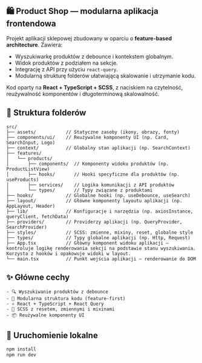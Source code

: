 ## 🛍️ Product Shop — modularna aplikacja frontendowa

Projekt aplikacji sklepowej zbudowany w oparciu o **feature-based architecture**. Zawiera:

- Wyszukiwarkę produktów z debounce i kontekstem globalnym.  
- Widok produktów z podziałem na sekcje.  
- Integrację z API przy użyciu `react-query`.  
- Modularną strukturę folderów ułatwiającą skalowanie i utrzymanie kodu.  

Kod oparty na **React + TypeScript + SCSS**, z naciskiem na czytelność, reużywalność komponentów i długoterminową skalowalność.

## 📁 Struktura folderów

```
src/
├── assets/           // Statyczne zasoby (ikony, obrazy, fonty)
├── components/ui/    // Reużywalne komponenty UI (np. Card, SearchInput, Logo)
├── context/          // Globalny stan aplikacji (np. SearchContext)
├── features/
│   └── products/
│       ├── components/  // Komponenty widoku produktów (np. ProductListView)
│       ├── hooks/       // Hooki specyficzne dla produktów (np. useProducts)
│       ├── services/    // Logika komunikacji z API produktów
│       └── types/       // Typy związane z produktami
├── hooks/            // Globalne hooki (np. useDebounce, useSearch)
├── layout/           // Główne komponenty layoutu aplikacji (np. AppLayout, Header)
├── lib/              // Konfiguracje i narzędzia (np. axiosInstance, queryClient, fetchData)
├── providers/        // Providerzy aplikacji (np. QueryProvider, SearchProvider)
├── styles/           // SCSS: zmienne, mixiny, reset, globalne style
├── types/            // Typy globalne aplikacji (np. Http, Request)
├── App.tsx           // Główny komponent widoku aplikacji – kontroluje logikę renderowania sekcji na podstawie stanu wyszukiwania. Korzysta z hooków i opakowuje widoki w layout.
└── main.tsx          // Punkt wejścia aplikacji – renderowanie do DOM
```

## ✨ Główne cechy

```
- 🔍 Wyszukiwanie produktów z debounce
- 🧩 Modularna struktura kodu (feature-first)
- ⚛️ React + TypeScript + React Query
- 🎨 SCSS z resetem, zmiennymi i mixinami
- 📦 Reużywalne komponenty UI
```

## 🚀 Uruchomienie lokalne

```bash
npm install
npm run dev
```

